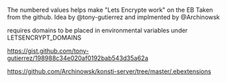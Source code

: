 The numbered values helps make "Lets Encrypte work" on the EB
Taken from the github.
Idea by @tony-gutierrez and implmented by @Archinowsk

requires domains to be placed in environmental variables under
LETSENCRYPT_DOMAINS


https://gist.github.com/tony-gutierrez/198988c34e020af0192bab543d35a62a

https://github.com/Archinowsk/konsti-server/tree/master/.ebextensions